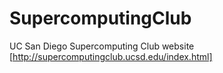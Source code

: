 # SupercomputingClub
UC San Diego Supercomputing Club website
[http://supercomputingclub.ucsd.edu/index.html]

